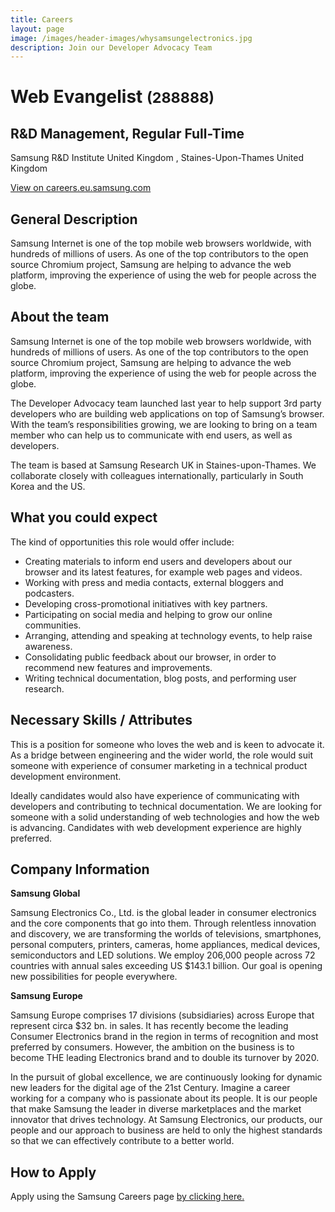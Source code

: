 ```yaml
---
title: Careers
layout: page
image: /images/header-images/whysamsungelectronics.jpg
description: Join our Developer Advocacy Team
---
```


# Web Evangelist <small>(288888)</small>
## R&D Management, Regular Full-Time
Samsung R&D Institute United Kingdom , Staines-Upon-Thames United Kingdom

[View on careers.eu.samsung.com](https://careers.eu.samsung.com/careers/svc/app/viewSearchJob?reqstnNo=288888)

## General Description
Samsung Internet is one of the top mobile web browsers worldwide, with hundreds of millions of users. As one of the 
top contributors to the open source Chromium project, Samsung are helping to advance the web platform, improving
the experience of using the web for people across the globe.

## About the team
Samsung Internet is one of the top mobile web browsers worldwide, with hundreds of millions of users. As one of the 
top contributors to the open source Chromium project, Samsung are helping to advance the web platform, improving
the experience of using the web for people across the globe.

The Developer Advocacy team launched last year to help support 3rd party developers who are building web applications on top of Samsung’s browser. With the team’s responsibilities growing, we are looking to bring on a team member who can help us to communicate with end users, as well as developers.

The team is based at Samsung Research UK in Staines-upon-Thames. We collaborate closely with colleagues internationally, particularly in South Korea and the US.

## What you could expect
The kind of opportunities this role would offer include:

* Creating materials to inform end users and developers about our browser and its latest features, for example web pages and videos.
* Working with press and media contacts, external bloggers and podcasters.
* Developing cross-promotional initiatives with key partners.
* Participating on social media and helping to grow our online communities.
* Arranging, attending and speaking at technology events, to help raise awareness.
* Consolidating public feedback about our browser, in order to recommend new features and improvements.
* Writing technical documentation, blog posts, and performing user research.

## Necessary Skills / Attributes
This is a position for someone who loves the web and is keen to advocate it. As a bridge between engineering and the wider world, the role would suit someone with experience of consumer marketing in a technical product development 
environment.

Ideally candidates would also have experience of communicating with developers and contributing to technical documentation. We are looking for someone with a solid understanding of web technologies and how the web is advancing. 
Candidates with web development experience are highly preferred.

## Company Information
**Samsung Global**

Samsung Electronics Co., Ltd. is the global leader in consumer electronics and the core components that go into them. Through relentless innovation and discovery, we are transforming the worlds of televisions, smartphones, personal computers, printers, cameras, home appliances, medical devices, semiconductors and LED solutions. We employ 206,000 people across 72 countries with annual sales exceeding US $143.1 billion. Our goal is opening new possibilities for people everywhere. 

**Samsung Europe**

Samsung Europe comprises 17 divisions (subsidiaries) across Europe that represent circa $32 bn. in sales. It has recently become the leading Consumer Electronics brand in the region in terms of recognition and most preferred by consumers. However, the ambition on the business is to become THE leading Electronics brand and to double its turnover by 2020.

In the pursuit of global excellence, we are continuously looking for dynamic new leaders for the digital age of the 21st Century. Imagine a career working for a company who is passionate about its people. It is our people that make Samsung the leader in diverse marketplaces and the market innovator that drives technology. At Samsung Electronics, our products, our people and our approach to business are held to only the highest standards so that we can effectively contribute to a better world.

## How to Apply

Apply using the Samsung Careers page [by clicking here.](https://careers.eu.samsung.com/careers/svc/app/viewSearchJob?reqstnNo=288888)
